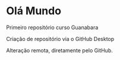 # Olá Mundo
Primeiro repositório curso Guanabara

Criação de repositório via o GitHub Desktop

Alteração remota, diretamente pelo GitHub.
